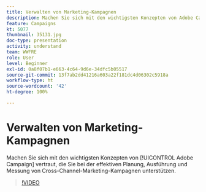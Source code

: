 ```yaml
---
title: Verwalten von Marketing-Kampagnen
description: Machen Sie sich mit den wichtigsten Konzepten von Adobe Campaign vertraut, die Sie bei der effektiven Planung, Ausführung und Messung von Cross-Channel-Marketing-Kampagnen unterstützen.
feature: Campaigns
kt: 5077
thumbnail: 35131.jpg
doc-type: presentation
activity: understand
team: WWFRE
role: User
level: Beginner
exl-id: 0a8f07b1-e663-4c64-9d6e-34dfc5b05517
source-git-commit: 13f7ab2dd41216a603a22f181dc4d06302c5918a
workflow-type: ht
source-wordcount: '42'
ht-degree: 100%

---
```


# Verwalten von Marketing-Kampagnen

Machen Sie sich mit den wichtigsten Konzepten von [!UICONTROL Adobe Campaign] vertraut, die Sie bei der effektiven Planung, Ausführung und Messung von Cross-Channel-Marketing-Kampagnen unterstützen.

>[!VIDEO](https://video.tv.adobe.com/v/35131?quality=12&learn=on)
